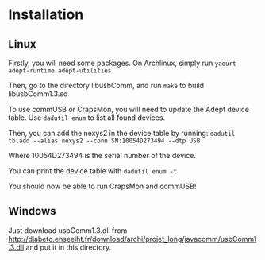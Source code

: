 Installation
============

Linux
-----

Firstly, you will need some packages. On Archlinux, simply run
`yaourt adept-runtime adept-utilities`

Then, go to the directory libusbComm, and run `make` to build libusbComm1.3.so

To use commUSB or CrapsMon, you will need to update the Adept device table.
Use `dadutil enum` to list all found devices.

Then, you can add the nexys2 in the device table by running:
`dadutil tbladd --alias nexys2 --conn SN:10054D273494 --dtp USB`

Where 10054D273494 is the serial number of the device.

You can print the device table with `dadutil enum -t`

You should now be able to run CrapsMon and commUSB!

Windows
-------

Just download usbComm1.3.dll from http://diabeto.enseeiht.fr/download/archi/projet_long/javacomm/usbComm1.3.dll
and put it in this directory.
